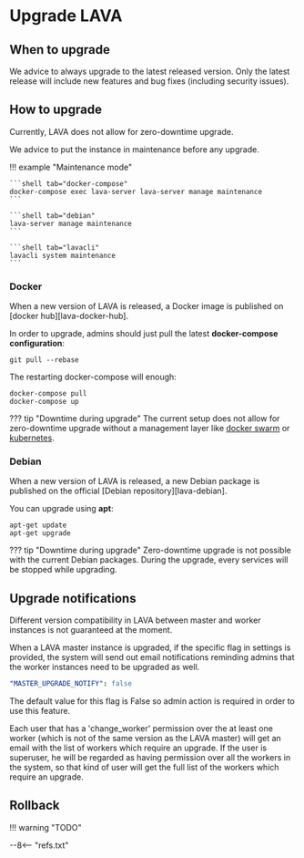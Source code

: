 # Upgrade LAVA

## When to upgrade

We advice to always upgrade to the latest released version. Only the latest
release will include new features and bug fixes (including security issues).

## How to upgrade

Currently, LAVA does not allow for zero-downtime upgrade.

We advice to put the instance in maintenance before any upgrade.

!!! example "Maintenance mode"

    ```shell tab="docker-compose"
    docker-compose exec lava-server lava-server manage maintenance
    ```

    ```shell tab="debian"
    lava-server manage maintenance
    ```

    ```shell tab="lavacli"
    lavacli system maintenance
    ```


### Docker

When a new version of LAVA is released, a Docker image is published on [docker hub][lava-docker-hub].

In order to upgrade, admins should just pull the latest **docker-compose
configuration**:

```shell
git pull --rebase
```

The restarting docker-compose will enough:

```shell
docker-compose pull
docker-compose up
```

??? tip "Downtime during upgrade"
    The current setup does not allow for zero-downtime upgrade without a
    management layer like [docker swarm](https://docs.docker.com/engine/swarm/)
    or [kubernetes](https://kubernetes.io/).

### Debian

When a new version of LAVA is released, a new Debian package is published on
the official [Debian repository][lava-debian].

You can upgrade using **apt**:

```shell
apt-get update
apt-get upgrade
```

??? tip "Downtime during upgrade"
    Zero-downtime upgrade is not possible with the current Debian packages.
    During the upgrade, every services will be stopped while upgrading.

## Upgrade notifications

Different version compatibility in LAVA between master and worker
instances is not guaranteed at the moment.

When a LAVA master instance is upgraded, if the specific flag in settings is
provided, the system will send out email notifications reminding admins that
the worker instances need to be upgraded as well.

```yaml
"MASTER_UPGRADE_NOTIFY": false
```

The default value for this flag is False so admin action is required in order
to use this feature.

Each user that has a 'change_worker' permission over the at least one worker
(which is not of the same version as the LAVA master) will get an email
with the list of workers which require an upgrade.
If the user is superuser, he will be regarded as having permission over all the
workers in the system, so that kind of user will get the full list of the
workers which require an upgrade.


## Rollback

!!! warning "TODO"

--8<-- "refs.txt"
